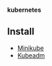 #### kubernetes 

## Install
- [Minikube](install-doc/minikube.md)
- [Kubeadm](install-doc/kubeadm.md)